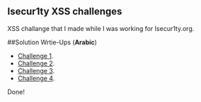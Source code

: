 ## Isecur1ty XSS challenges 
  
XSS challange that I made while I was working for Isecur1ty.org.


##Solution Wrtie-Ups (**Arabic**)

* [Challenge 1](https://www.isecur1ty.org/%D8%AD%D9%84-%D8%AA%D8%AD%D8%AF%D9%8A-xss-%D9%88%D8%A5%D8%B3%D9%85%D8%A7%D8%A1-%D8%A7%D9%84%D9%81%D8%A7%D8%A6%D8%B2%D9%8A%D9%86/).
* [Challenge 2](https://www.isecur1ty.org/%D8%AD%D9%84-%D8%A7%D9%84%D8%AA%D8%AD%D8%AF%D9%8A-%D8%A7%D9%84%D8%AB%D8%A7%D9%86%D9%8A-%D9%85%D8%B9-%D8%A3%D8%B3%D9%85%D8%A7%D8%A1-%D8%A7%D9%84%D9%81%D8%A7%D8%A6%D8%B2%D9%8A%D9%86/).
* [Challenge 3](https://www.isecur1ty.org/%D8%AD%D9%84-%D8%A7%D9%84%D8%AA%D8%AD%D8%AF%D9%8A-%D8%A7%D9%84%D8%AB%D8%A7%D9%84%D8%AB-%D9%88%D8%A3%D8%B3%D9%85%D8%A7%D8%A1-%D8%A7%D9%84%D9%81%D8%A7%D8%A6%D8%B2%D9%8A%D9%86/).
* [Challenge 4](https://www.isecur1ty.org/%D8%AD%D9%84-%D8%A7%D9%84%D8%AA%D8%AD%D8%AF%D9%8A-%D8%A7%D9%84%D8%B1%D8%A7%D8%A8%D8%B9-%D9%88%D8%A3%D8%B3%D9%85%D8%A7%D8%A1-%D8%A7%D9%84%D9%81%D8%A7%D8%A6%D8%B2%D9%8A%D9%86/).

Done!
